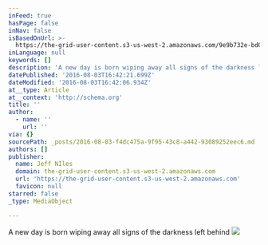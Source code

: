 ```yaml
---
inFeed: true
hasPage: false
inNav: false
isBasedOnUrl: >-
  https://the-grid-user-content.s3-us-west-2.amazonaws.com/9e9b732e-bd00-4437-bac4-6deda1e58c01.jpg
inLanguage: null
keywords: []
description: 'A new day is born wiping away all signs of the darkness left behind '
datePublished: '2016-08-03T16:42:21.699Z'
dateModified: '2016-08-03T16:42:06.934Z'
at__type: Article
at__context: 'http://schema.org'
title: ''
author:
  - name: ''
    url: ''
via: {}
sourcePath: _posts/2016-08-03-f4dc475a-9f95-43c8-a442-93089252eec6.md
authors: []
publisher:
  name: Jeff NIles
  domain: the-grid-user-content.s3-us-west-2.amazonaws.com
  url: 'https://the-grid-user-content.s3-us-west-2.amazonaws.com'
  favicon: null
starred: false
_type: MediaObject

---
```

A new day is born wiping away all signs of the darkness left behind
![](https://the-grid-user-content.s3-us-west-2.amazonaws.com/9e9b732e-bd00-4437-bac4-6deda1e58c01.jpg)